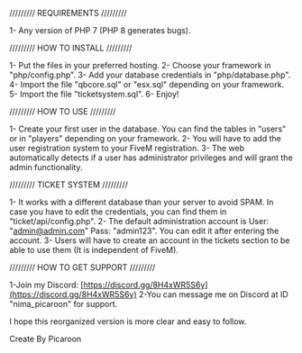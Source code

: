 ///////// REQUIREMENTS ///////// 

1- Any version of PHP 7 (PHP 8 generates bugs). 
 
///////// HOW TO INSTALL ///////// 

1- Put the files in your preferred hosting. 
2- Choose your framework in "php/config.php". 
3- Add your database credentials in "php/database.php". 
4- Import the file "qbcore.sql" or "esx.sql" depending on your framework. 
5- Import the file "ticketsystem.sql". 
6- Enjoy! 
 
///////// HOW TO USE ///////// 

1- Create your first user in the database. You can find the tables in "users" or in "players" depending on your framework. 
2- You will have to add the user registration system to your FiveM registration. 
3- The web automatically detects if a user has administrator privileges and will grant the admin functionality. 
 
///////// TICKET SYSTEM ///////// 

1- It works with a different database than your server to avoid SPAM. In case you have to edit the credentials, you can find them in "ticket/api/config.php". 
2- The default administration account is User: "admin@admin.com" Pass: "admin123". You can edit it after entering the account. 
3- Users will have to create an account in the tickets section to be able to use them (It is independent of FiveM). 
 
///////// HOW TO GET SUPPORT ///////// 

1-Join my Discord: [https://discord.gg/8H4xWR5S6y](https://discord.gg/8H4xWR5S6y) 
2-You can message me on Discord at ID "nima_picaroon" for support.

I hope this reorganized version is more clear and easy to follow.

Create By Picaroon